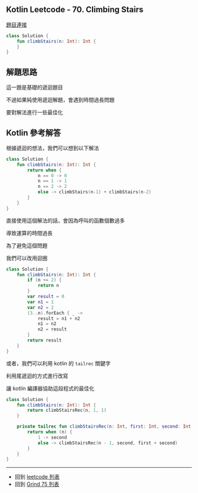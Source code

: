 ## Kotlin Leetcode - 70. Climbing Stairs

[題目連接](https://leetcode.com/problems/climbing-stairs/)

```kotlin
class Solution {
    fun climbStairs(n: Int): Int {
    }
}
```

## 解題思路

這一題是基礎的遞迴題目

不過如果純使用遞迴解題，會遇到時間過長問題

要對解法進行一些最佳化

## Kotlin 參考解答

根據遞迴的想法，我們可以想到以下解法

```kotlin
class Solution {
    fun climbStairs(n: Int): Int {
        return when {
            n == 0 -> 0
            n == 1 -> 1
            n == 2 -> 2
            else -> climbStairs(n-1) + climbStairs(n-2)
        }
    }
}
```

直接使用這個解法的話，會因為呼叫的函數個數過多

導致運算的時間過長

為了避免這個問題

我們可以改用迴圈

```kotlin
class Solution {
    fun climbStairs(n: Int): Int {
        if (n <= 2) {
            return n
        }
        var result = 0
        var n1 = 1
        var n2 = 2
        (3..n).forEach { _ ->
            result = n1 + n2
            n1 = n2
            n2 = result
        }
        return result
    }
}

```

或者，我們可以利用 kotlin 的 `tailrec` 關鍵字

利用尾遞迴的方式進行改寫

讓 kotlin 編譯器協助這段程式的最佳化

```kotlin
class Solution {
    fun climbStairs(n: Int): Int {
        return climbStairsRec(n, 1, 1)
    }

    private tailrec fun climbStairsRec(n: Int, first: Int, second: Int): Int {
        return when (n) {
            1 -> second
            else -> climbStairsRec(n - 1, second, first + second)
        }
    }
}
```

------

- 回到 [leetcode 列表](index.md)
- 回到 [Grind 75 列表](grind75.md)
